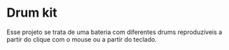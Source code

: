 # Drum kit
Esse projeto se trata de uma bateria com diferentes drums reproduzíveis a partir do clique com o mouse ou a partir do teclado.
